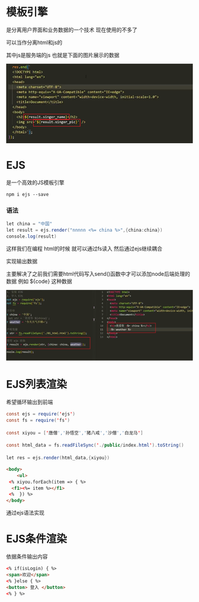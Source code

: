 # 模板引擎

是分离用户界面和业务数据的一个技术 现在使用的不多了

可以当作分离html和js的

其中js是服务端的js 也就是下面的图片展示的数据

![image-20250525155521608](https://raw.githubusercontent.com/Xioaruan912/pic/main/image-20250525155521608.png)

# EJS

是一个高效的JS模板引擎

```
npm i ejs --save
```

### 语法

```java
let china = "中国"
let result = ejs.render("nnnnn <%= china %>",{china:china})
console.log(result)
```

这样我们在编程 html的时候 就可以通过fs读入 然后通过ejs继续耦合

实现输出数据

主要解决了之前我们需要html代码写入send()函数中才可以添加node后端处理的数据 例如 ${code} 这种数据

![image-20250525160243285](https://raw.githubusercontent.com/Xioaruan912/pic/main/image-20250525160243285.png)

# EJS列表渲染

希望循环输出到前端

```java
const ejs = require('ejs')
const fs = require('fs')

const xiyou = ['唐僧','孙悟空','猪八戒','沙僧','白龙马']

const html_data = fs.readFileSync('./public/index.html').toString()

let res = ejs.render(html_data,{xiyou})

```

```html
<body>
    <ul>
 <% xiyou.forEach(item => { %>
  <f1><%= item %></f1> 
 <%  }) %>
</body>
```

通过ejs语法实现

# EJS条件渲染

依据条件输出内容

```html
<% if(isLogin) { %>
<span>欢迎</span>
<% }else { %>
<button> 登入 </button>
<% } %>
```

